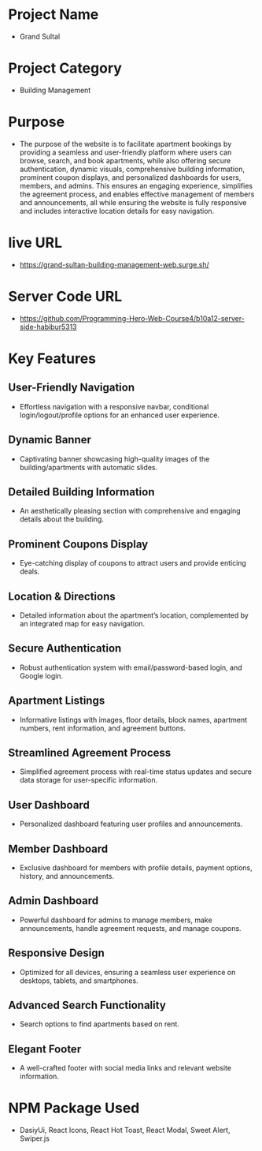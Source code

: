 
# Project Name

- Grand Sultal

# Project Category
- Building Management

# Purpose
- The purpose of the website is to facilitate apartment bookings by providing a seamless and user-friendly platform where users can browse, search, and book apartments, while also offering secure authentication, dynamic visuals, comprehensive building information, prominent coupon displays, and personalized dashboards for users, members, and admins. This ensures an engaging experience, simplifies the agreement process, and enables effective management of members and announcements, all while ensuring the website is fully responsive and includes interactive location details for easy navigation.

# live URL
- https://grand-sultan-building-management-web.surge.sh/

# Server Code URL
- https://github.com/Programming-Hero-Web-Course4/b10a12-server-side-habibur5313

# Key Features
## User-Friendly Navigation
- Effortless navigation with a responsive navbar, conditional login/logout/profile options for an enhanced user experience.
## Dynamic Banner
- Captivating banner showcasing high-quality images of the building/apartments with automatic slides.
## Detailed Building Information
- An aesthetically pleasing section with comprehensive and engaging details about the building.
## Prominent Coupons Display
- Eye-catching display of coupons to attract users and provide enticing deals.
## Location & Directions
- Detailed information about the apartment’s location, complemented by an integrated map for easy navigation.
## Secure Authentication
- Robust authentication system with email/password-based login, and Google login.
## Apartment Listings
- Informative listings with images, floor details, block names, apartment numbers, rent information, and agreement buttons.
## Streamlined Agreement Process
- Simplified agreement process with real-time status updates and secure data storage for user-specific information.
## User Dashboard
- Personalized dashboard featuring user profiles and announcements.
## Member Dashboard
- Exclusive dashboard for members with profile details, payment options, history, and announcements.
## Admin Dashboard
- Powerful dashboard for admins to manage members, make announcements, handle agreement requests, and manage coupons.
## Responsive Design
- Optimized for all devices, ensuring a seamless user experience on desktops, tablets, and smartphones.
## Advanced Search Functionality
- Search options to find apartments based on rent.
## Elegant Footer
- A well-crafted footer with social media links and relevant website information.

# NPM Package Used
- DasiyUi, React Icons, React Hot Toast, React Modal, Sweet Alert, Swiper.js